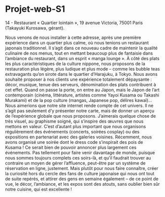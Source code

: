 # Projet-web-S1

14 - Restaurant « Quartier lointain », 19 avenue Victoria, 75001 Paris (Takayuki Kurosawa, gérant).

Nous venons de nous installer à cette adresse, après une première expérience dans un quartier plus calme, où nous tenions un restaurant japonais traditionnel. Il s’agit dans ce nouveau cadre de maintenir la qualité culinaire de nos menus, tout en mettant beaucoup plus de fantaisie dans l’ambiance du restaurant, dans un esprit « manga lounge ». À côté des plats les plus caractéristiques de la culture nippone, nous proposons de la restauration plus légère, plus ludique et plus mode – comme les bubble teas extravagants qu’on sirote dans le quartier d’Harajuku, à Tokyo. Nous avons souhaité proposer à nos clients une expérience totalement dépaysante : décor, musique, tenue des serveurs, dénomination des plats contribuent à cet effet. Quand on passe la porte, on entre au Japon, mais le Japon de l’art contemporain (cinéma, littérature, artistes comme Yayoi Kusama ou Takashi Murakami) et de la pop culture (mangas, Japanese pop, délires kawaï)… Nous aimerions que notre site internet rende compte de cet univers. Il ne s’agit pas seulement d’y présenter notre carte, mais de donner un aperçu de l’expérience globale que nous proposons. J’aimerais quelque chose de très visuel, au graphisme soigné, qui s’inspire des œuvres que nous mettons en valeur. C’est d’autant plus important que nous organisons régulièrement des événements (concerts, soirées cosplay) ou des expositions en partenariat avec des galeries voisines. Récemment, nous avons organisé une soirée dont le dress code s’inspirait des pois de Kusama ! Ce serait bien de pouvoir annoncer plus largement ces événements. Pas tellement pour faire venir davantage de monde, puisque nous sommes toujours complets ces soirs-là, et qu’il faudrait trouver au contraire un moyen de gérer l’affluence, peut-être par un système de réservation en ligne, justement. Mais plutôt pour nous faire connaître, créer la curiosité hors du cercle des fans de culture japonaise qui nous ont tout de suite repérés, et attirer des gens en semaine également – de ce point de vue, le décor, l’ambiance, et les expos sont des atouts, sans oublier bien sûr notre cuisine, qui est excellente !

